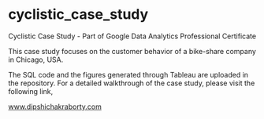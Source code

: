 # cyclistic_case_study
Cyclistic Case Study - Part of Google Data Analytics Professional Certificate

This case study focuses on the customer behavior of a bike-share company in Chicago, USA.

The SQL code and the figures generated through Tableau are uploaded in the repository. For a detailed walkthrough of the case study, please visit the following link,

www.dipshichakraborty.com
